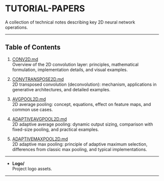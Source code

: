 # TUTORIAL-PAPERS

A collection of technical notes describing key 2D neural network operations.

---

## Table of Contents

1. [CONV2D.md](CONV2D.md)  
   Overview of the 2D convolution layer: principles, mathematical formulation, implementation details, and visual examples.

2. [CONVTRANSPOSE2D.md](CONVTRANSPOSE2D.md)  
   2D transposed convolution (deconvolution): mechanism, applications in generative architectures, and detailed examples.

3. [AVGPOOL2D.md](AVGPOOL2D.md)  
   2D average pooling: concept, equations, effect on feature maps, and common use cases.

4. [ADAPTIVEAVGPOOL2D.md](ADAPTIVEAVGPOOL2D.md)  
   2D adaptive average pooling: dynamic output sizing, comparison with fixed-size pooling, and practical examples.

5. [ADAPTIVEMAXPOOL2D.md](ADAPTIVEMAXPOOL2D.md)  
   2D adaptive max pooling: principle of adaptive maximum selection, differences from classic max pooling, and typical implementations.

---

- **Logo/**  
  Project logo assets.

---
